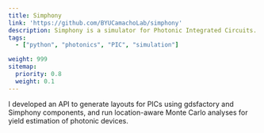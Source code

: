 ```yaml
---
title: Simphony
link: 'https://github.com/BYUCamachoLab/simphony'
description: Simphony is a simulator for Photonic Integrated Circuits.
tags:
  - ["python", "photonics", "PIC", "simulation"]

weight: 999
sitemap:
  priority: 0.8
  weight: 0.1
---
```


I developed an API to generate layouts for PICs using gdsfactory and Simphony components, and run location-aware Monte Carlo analyses for yield estimation of photonic devices.
